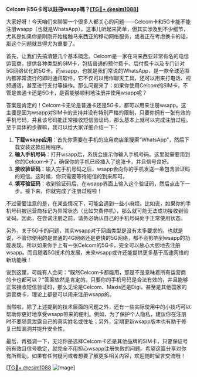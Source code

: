 **Celcom卡5G卡可以註冊wsapp嗎？[[TG💪+ @esim1088](https://t.me/s/esim1088)]**

大家好呀！今天咱们来聊聊一个很多人都关心的问题——Celcom卡和5G卡能不能注册wsapp（也就是WhatsApp）。这事儿听起来简单，但其实涉及到不少细节，尤其是如果你是刚刚开始接触马来西亚的移动网络服务，或者正在考虑换卡的话，那这个问题就显得尤为重要了。

首先，让我们先搞清楚几个基本概念。Celcom是一家在马来西亚非常有名的电信运营商，提供各种类型的SIM卡，包括普通的预付费卡、后付费卡以及专门针对5G网络优化的5G卡。而wsapp，也就是我们常说的WhatsApp，是一款全球范围内都非常流行的即时通讯软件，它不仅可以用作聊天工具，还可以用来打电话、视频通话，甚至进行支付等操作。那么问题来了：如果你使用Celcom的SIM卡，不管是普通卡还是5G卡，是否能够顺利地注册并使用wsapp呢？

答案是肯定的！Celcom卡无论是普通卡还是5G卡，都可以用来注册wsapp。这主要是因为wsapp对SIM卡的支持并没有特别严格的限制，只要你拥有一张有效的手机号码，并且该号码能正常接收短信验证码，那么基本上就可以完成注册过程。至于具体的步骤嘛，我可以给大家详细介绍一下：

1. **下载wsapp应用**：首先你需要在手机的应用商店里搜索“WhatsApp”，然后下载安装这款应用程序。
2. **输入手机号码**：打开wsapp后，系统会提示你输入手机号码。这里就需要用到你的Celcom卡了。确保你的手机已经插入了这张卡，并且信号良好。
3. **接收验证码**：输入完手机号码之后，wsapp会向你的手机发送一条包含验证码的短信。这时候，你只需要等待短信的到来即可。
4. **填写验证码**：收到验证码后，在wsapp界面上输入这个验证码，然后点击下一步。接下来，你就完成了注册过程啦！

不过需要注意的是，在某些情况下，可能会遇到一些小麻烦。比如说，如果你的手机号码被运营商标记为异常状态（比如欠费停机），那么就可能无法成功接收到验证码。因此，在尝试注册之前，请务必确认自己的手机号码处于正常使用状态。

另外，关于5G卡的问题，其实wsapp对于网络类型是没有太多要求的。也就是说，不管你使用的是普通的4G网络还是更快的5G网络，都不会影响到wsapp的功能表现。所以如果你手上有一张Celcom的5G卡，完全可以放心大胆地去注册wsapp。而且随着5G技术的发展，未来wsapp或许还能提供更多基于高速网络的新功能哦！

说到这里，可能有人会问：“既然Celcom卡都能用，那是不是意味着所有运营商的卡也都可以？”答案依然是肯定的。只要你的手机号码是合法有效的，并且能够正常接收短信验证码，那么无论是Celcom、Maxis还是Digi，甚至是其他国家的运营商卡，理论上都是可以用来注册wsapp的。

当然啦，除了上述提到的技术层面的问题之外，还有一些实际使用中的小技巧可以帮助你更好地享受wsapp带来的便利。例如，为了保护个人隐私，建议你在注册时不要随意泄露自己的真实姓名或住址；另外，定期更新wsapp版本也有助于修复已知漏洞并提升安全性。

最后，再强调一下，无论你是选择Celcom卡还是其他品牌的SIM卡，只要保证号码有效且信号稳定，就完全不用担心wsapp注册失败的问题。希望这篇分享对你有所帮助，如果有任何疑问或者想要了解更多相关内容，欢迎随时留言交流哦！

[[TG💪+ @esim1088](https://t.me/s/esim1088) ![Image](https://i.postimg.cc/4NQfJmqS/Snipaste-2025-05-13-00-14-12.png)]